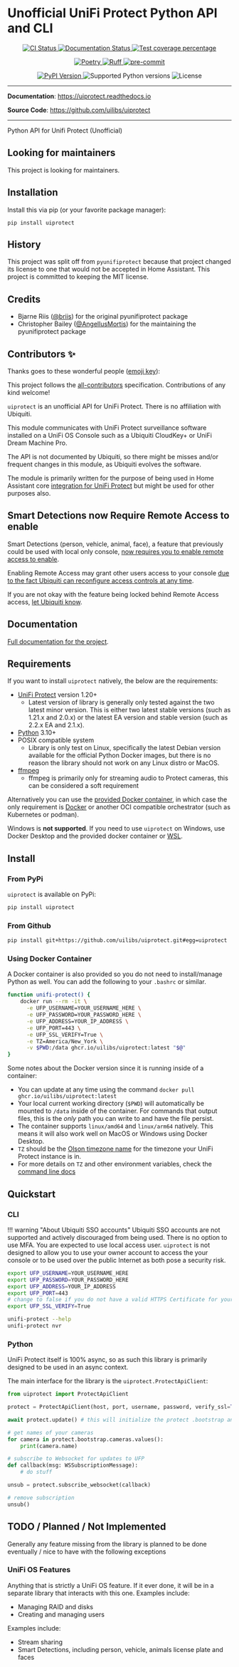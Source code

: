 # Unofficial UniFi Protect Python API and CLI

<p align="center">
  <a href="https://github.com/uilibs/uiprotect/actions/workflows/ci.yml?query=branch%3Amain">
    <img src="https://img.shields.io/github/actions/workflow/status/uilibs/uiprotect/ci.yml?branch=main&label=CI&logo=github&style=flat-square" alt="CI Status" >
  </a>
  <a href="https://uiprotect.readthedocs.io">
    <img src="https://img.shields.io/readthedocs/uiprotect.svg?logo=read-the-docs&logoColor=fff&style=flat-square" alt="Documentation Status">
  </a>
  <a href="https://codecov.io/gh/uilibs/uiprotect">
    <img src="https://img.shields.io/codecov/c/github/uilibs/uiprotect.svg?logo=codecov&logoColor=fff&style=flat-square" alt="Test coverage percentage">
  </a>
</p>
<p align="center">
  <a href="https://python-poetry.org/">
    <img src="https://img.shields.io/endpoint?url=https://python-poetry.org/badge/v0.json" alt="Poetry">
  </a>
  <a href="https://github.com/astral-sh/ruff">
    <img src="https://img.shields.io/endpoint?url=https://raw.githubusercontent.com/astral-sh/ruff/main/assets/badge/v2.json" alt="Ruff">
  </a>
  <a href="https://github.com/pre-commit/pre-commit">
    <img src="https://img.shields.io/badge/pre--commit-enabled-brightgreen?logo=pre-commit&logoColor=white&style=flat-square" alt="pre-commit">
  </a>
</p>
<p align="center">
  <a href="https://pypi.org/project/uiprotect/">
    <img src="https://img.shields.io/pypi/v/uiprotect.svg?logo=python&logoColor=fff&style=flat-square" alt="PyPI Version">
  </a>
  <img src="https://img.shields.io/pypi/pyversions/uiprotect.svg?style=flat-square&logo=python&amp;logoColor=fff" alt="Supported Python versions">
  <img src="https://img.shields.io/pypi/l/uiprotect.svg?style=flat-square" alt="License">
</p>

---

**Documentation**: <a href="https://uiprotect.readthedocs.io" target="_blank">https://uiprotect.readthedocs.io </a>

**Source Code**: <a href="https://github.com/uilibs/uiprotect" target="_blank">https://github.com/uilibs/uiprotect </a>

---

Python API for Unifi Protect (Unofficial)

## Looking for maintainers

This project is looking for maintainers.

## Installation

Install this via pip (or your favorite package manager):

`pip install uiprotect`

## History

This project was split off from `pyunifiprotect` because that project changed its license to one that would not be accepted in Home Assistant. This project is committed to keeping the MIT license.

## Credits

- Bjarne Riis ([@briis](https://github.com/briis/)) for the original pyunifiprotect package
- Christopher Bailey ([@AngellusMortis](https://github.com/AngellusMortis/)) for the maintaining the pyunifiprotect package

## Contributors ✨

Thanks goes to these wonderful people ([emoji key](https://allcontributors.org/docs/en/emoji-key)):

<!-- prettier-ignore-start -->
<!-- ALL-CONTRIBUTORS-LIST:START - Do not remove or modify this section -->
<!-- markdownlint-disable -->
<!-- markdownlint-enable -->
<!-- ALL-CONTRIBUTORS-LIST:END -->
<!-- prettier-ignore-end -->

This project follows the [all-contributors](https://github.com/all-contributors/all-contributors) specification. Contributions of any kind welcome!

`uiprotect` is an unofficial API for UniFi Protect. There is no affiliation with Ubiquiti.

This module communicates with UniFi Protect surveillance software installed on a UniFi OS Console such as a Ubiquiti CloudKey+ or UniFi Dream Machine Pro.

The API is not documented by Ubiquiti, so there might be misses and/or frequent changes in this module, as Ubiquiti evolves the software.

The module is primarily written for the purpose of being used in Home Assistant core [integration for UniFi Protect](https://www.home-assistant.io/integrations/unifiprotect) but might be used for other purposes also.

## Smart Detections now Require Remote Access to enable

Smart Detections (person, vehicle, animal, face), a feature that previously could be used with local only console, [now requires you to enable remote access to enable](https://community.ui.com/questions/Cannot-enable-Smart-Detections/e3d50641-5c00-4607-9723-453cda557e35#answer/1d146426-89aa-4022-a0ae-fd5000846028).

Enabling Remote Access may grant other users access to your console [due to the fact Ubiquiti can reconfigure access controls at any time](https://community.ui.com/questions/Bug-Fix-Cloud-Access-Misconfiguration/fe8d4479-e187-4471-bf95-b2799183ceb7).

If you are not okay with the feature being locked behind Remote Access access, [let Ubiquiti know](https://community.ui.com/questions/Cannot-enable-Smart-Detections/e3d50641-5c00-4607-9723-453cda557e35).

## Documentation

[Full documentation for the project](https://uilibs.github.io/uiprotect/).

## Requirements

If you want to install `uiprotect` natively, the below are the requirements:

- [UniFi Protect](https://ui.com/camera-security) version 1.20+
  - Latest version of library is generally only tested against the two latest minor version. This is either two latest stable versions (such as 1.21.x and 2.0.x) or the latest EA version and stable version (such as 2.2.x EA and 2.1.x).
- [Python](https://www.python.org/) 3.10+
- POSIX compatible system
  - Library is only test on Linux, specifically the latest Debian version available for the official Python Docker images, but there is no reason the library should not work on any Linux distro or MacOS.
- [ffmpeg](https://ffmpeg.org/)
  - ffmpeg is primarily only for streaming audio to Protect cameras, this can be considered a soft requirement

Alternatively you can use the [provided Docker container](#using-docker-container), in which case the only requirement is [Docker](https://docs.docker.com/desktop/) or another OCI compatible orchestrator (such as Kubernetes or podman).

Windows is **not supported**. If you need to use `uiprotect` on Windows, use Docker Desktop and the provided docker container or [WSL](https://docs.microsoft.com/en-us/windows/wsl/install).

## Install

### From PyPi

`uiprotect` is available on PyPi:

```bash
pip install uiprotect
```

### From Github

```bash
pip install git+https://github.com/uilibs/uiprotect.git#egg=uiprotect
```

### Using Docker Container

A Docker container is also provided so you do not need to install/manage Python as well. You can add the following to your `.bashrc` or similar.

```bash
function unifi-protect() {
    docker run --rm -it \
      -e UFP_USERNAME=YOUR_USERNAME_HERE \
      -e UFP_PASSWORD=YOUR_PASSWORD_HERE \
      -e UFP_ADDRESS=YOUR_IP_ADDRESS \
      -e UFP_PORT=443 \
      -e UFP_SSL_VERIFY=True \
      -e TZ=America/New_York \
      -v $PWD:/data ghcr.io/uilibs/uiprotect:latest "$@"
}
```

Some notes about the Docker version since it is running inside of a container:

- You can update at any time using the command `docker pull ghcr.io/uilibs/uiprotect:latest`
- Your local current working directory (`$PWD`) will automatically be mounted to `/data` inside of the container. For commands that output files, this is the _only_ path you can write to and have the file persist.
- The container supports `linux/amd64` and `linux/arm64` natively. This means it will also work well on MacOS or Windows using Docker Desktop.
- `TZ` should be the [Olson timezone name](https://en.wikipedia.org/wiki/List_of_tz_database_time_zones) for the timezone your UniFi Protect instance is in.
- For more details on `TZ` and other environment variables, check the [command line docs](https://uilibs.github.io/uiprotect/latest/cli/)

## Quickstart

### CLI

!!! warning "About Ubiquiti SSO accounts"
Ubiquiti SSO accounts are not supported and actively discouraged from being used. There is no option to use MFA. You are expected to use local access user. `uiprotect` is not designed to allow you to use your owner account to access the your console or to be used over the public Internet as both pose a security risk.

```bash
export UFP_USERNAME=YOUR_USERNAME_HERE
export UFP_PASSWORD=YOUR_PASSWORD_HERE
export UFP_ADDRESS=YOUR_IP_ADDRESS
export UFP_PORT=443
# change to false if you do not have a valid HTTPS Certificate for your instance
export UFP_SSL_VERIFY=True

unifi-protect --help
unifi-protect nvr
```

### Python

UniFi Protect itself is 100% async, so as such this library is primarily designed to be used in an async context.

The main interface for the library is the `uiprotect.ProtectApiClient`:

```python
from uiprotect import ProtectApiClient

protect = ProtectApiClient(host, port, username, password, verify_ssl=True)

await protect.update() # this will initialize the protect .bootstrap and open a Websocket connection for updates

# get names of your cameras
for camera in protect.bootstrap.cameras.values():
    print(camera.name)

# subscribe to Websocket for updates to UFP
def callback(msg: WSSubscriptionMessage):
    # do stuff

unsub = protect.subscribe_websocket(callback)

# remove subscription
unsub()

```

## TODO / Planned / Not Implemented

Generally any feature missing from the library is planned to be done eventually / nice to have with the following exceptions

### UniFi OS Features

Anything that is strictly a UniFi OS feature. If it ever done, it will be in a separate library that interacts with this one. Examples include:

- Managing RAID and disks
- Creating and managing users

Examples include:

- Stream sharing
- Smart Detections, including person, vehicle, animals license plate and faces
